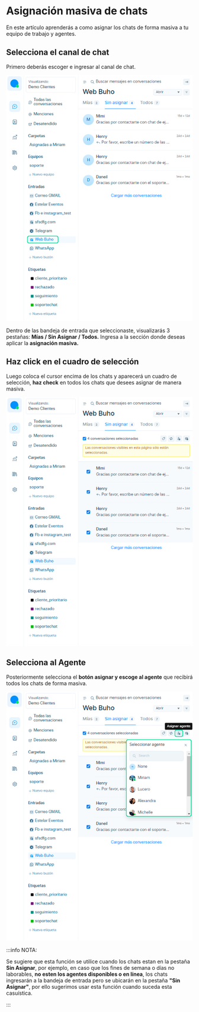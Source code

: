 # Asignación masiva de chats

En este artículo aprenderás a como asignar los chats de forma masiva a tu equipo de trabajo y agentes.

## Selecciona el canal de chat
Primero deberás escoger e ingresar al canal de chat.

![Alt text](img/masiva-de-chats_01.jpg)

Dentro de las bandeja de entrada que seleccionaste, visualizarás 3 pestañas: **Mías / Sin Asignar / Todos.** Ingresa a la sección donde deseas aplicar la **asignación masiva.**



## Haz click en el cuadro de selección
Luego coloca el cursor encima de los chats y aparecerá un cuadro de selección, **haz check** en todos los chats que desees asignar de manera masiva.

![Alt text](img/masiva-de-chats_03.jpg)

## Selecciona al Agente
Posteriormente selecciona el **botón asignar y escoge al agente** que recibirá todos los chats de forma masiva.

![Alt text](img/masiva-de-chats_04.jpg)

:::info NOTA:

Se sugiere que esta función se utilice cuando los chats estan en la pestaña **Sin Asignar**, por ejemplo, en caso que los fines de semana o días no laborables, **no esten los agentes disponibles o en línea**, los chats ingresarán a la bandeja de entrada pero se ubicarán en la pestaña **"Sin Asignar"**, por ello sugerimos usar esta función cuando suceda esta casuística.

:::